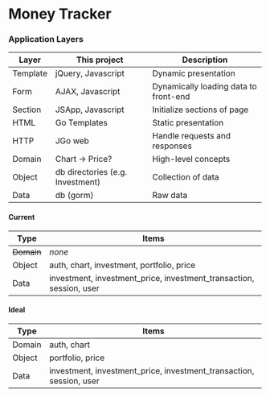 # Money Tracker

### Application Layers

| Layer | This project | Description |
| ----- | ------------ | ----------- |
| Template | jQuery, Javascript | Dynamic presentation |
| Form | AJAX, Javascript | Dynamically loading data to front-end |
| Section | JSApp, Javascript | Initialize sections of page |
| HTML | Go Templates | Static presentation |
| HTTP | JGo web | Handle requests and responses |
| Domain | Chart -> Price? | High-level concepts | 
| Object | db directories (e.g. Investment) | Collection of data |
| Data | db (gorm) | Raw data |

#### Current

| Type | Items |
| ---- | ----- |
| ~~Domain~~ | _none_ |
| Object | auth, chart, investment, portfolio, price |
| Data | investment, investment_price, investment_transaction, session, user |

#### Ideal

| Type | Items |
| ---- | ----- |
| Domain | auth, chart |
| Object | portfolio, price |
| Data | investment, investment_price, investment_transaction, session, user |
